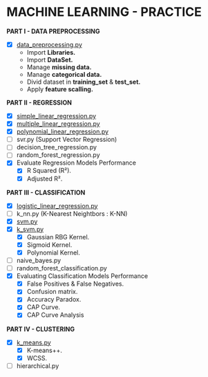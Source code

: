 # MACHINE LEARNING - PRACTICE

**PART I - DATA PREPROCESSING**
* [X] [data_preprocessing.py](https://github.com/FlorianBergeron/machine_learning_practice/blob/master/Part_1_DataPreprocessing/data_preprocessing.py)
  * Import **Libraries.**
  * Import **DataSet.**
  * Manage **missing data.**
  * Manage **categorical data.**
  * Divid dataset in **training_set** & **test_set.**
  * Apply **feature scalling.**
  
**PART II - REGRESSION**
* [X] [simple_linear_regression.py](https://github.com/FlorianBergeron/machine_learning_practice/blob/master/Part_2_Regression/1_Simple_Linear_Regression/simple_linear_regression.py)
* [X] [multiple_linear_regression.py](https://github.com/FlorianBergeron/machine_learning_practice/blob/master/Part_2_Regression/2_Multiple_Linear_Regression/multiple_linear_regression.py)
* [X] [polynomial_linear_regression.py](https://github.com/FlorianBergeron/machine_learning_practice/blob/master/Part_2_Regression/3_Polynomial_Linear_Regression/polynomial_linear_regression.py)
* [ ] svr.py (Support Vector Regression)
* [ ] decision_tree_regression.py
* [ ] random_forest_regression.py
* [X] Evaluate Regression Models Performance
  * [X] R Squared (R²).
  * [X] Adjusted R².

**PART III - CLASSIFICATION**
* [X] [logistic_linear_regression.py](https://github.com/FlorianBergeron/machine_learning_practice/blob/master/Part_3_Classification/1_Logistic_Linear_Regression/regression_logistique.py)
* [ ] k_nn.py (K-Nearest Neightbors : K-NN)
* [X] [svm.py](https://github.com/FlorianBergeron/machine_learning_practice/blob/master/Part_3_Classification/2_SVM/svm.py)
* [X] [k_svm.py](https://github.com/FlorianBergeron/machine_learning_practice/blob/master/Part_3_Classification/3_Kernal_SVM/kernel_svm.py)
  * [X] Gaussian RBG Kernel.
  * [X] Sigmoid Kernel.
  * [X] Polynomial Kernel.
* [ ] naive_bayes.py
* [ ] random_forest_classification.py
* [X] Evaluating Classification Models Performance
  * [X] False Positives & False Negatives.
  * [X] Confusion matrix.
  * [X] Accuracy Paradox.
  * [X] CAP Curve.
  * [X] CAP Curve Analysis

**PART IV - CLUSTERING**
* [X] [k_means.py](https://github.com/FlorianBergeron/machine_learning_practice/blob/master/Part_4_Clustering/1_K-Means/k_means.py)
  * [X] K-means++.
  * [X] WCSS.
* [ ] hierarchical.py
